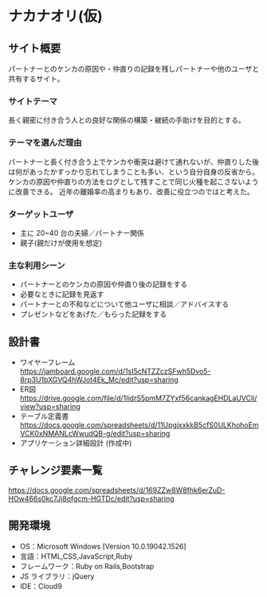 # ナカナオリ(仮)

## サイト概要

パートナーとのケンカの原因や・仲直りの記録を残しパートナーや他のユーザと共有するサイト。

### サイトテーマ

長く親密に付き合う人との良好な関係の構築・継続の手助けを目的とする。

### テーマを選んだ理由

パートナーと長く付き合う上でケンカや衝突は避けて通れないが、仲直りした後は何があったかすっかり忘れてしまうことも多い、という自分自身の反省から。
ケンカの原因や仲直りの方法をログとして残すことで同じ火種を起こさないように改善できる。
近年の離婚率の高まりもあり、改善に役立つのではと考えた。

### ターゲットユーザ

- 主に 20~40 台の夫婦／パートナー関係
- 親子(親だけが使用を想定)

### 主な利用シーン

- パートナーとのケンカの原因や仲直り後の記録をする
- 必要なときに記録を見返す
- パートナーとの不和などについて他ユーザに相談／アドバイスする
- プレゼントなどをあげた／もらった記録をする

## 設計書

- ワイヤーフレーム
https://jamboard.google.com/d/1sI5cNTZZczSFwh5Dvo5-8rp3U1bXGVQ4hWJot4Ek_Mc/edit?usp=sharing
- ER図
https://drive.google.com/file/d/1IidrS5pmM7ZYxf56cankagEHDLaUVCli/view?usp=sharing
- テーブル定義書
https://docs.google.com/spreadsheets/d/11UpgjxxkkB5cfS0ULKhohoEmVCK0xNMANLcWwudQB-g/edit?usp=sharing
- アプリケーション詳細設計
(作成中)

## チャレンジ要素一覧

https://docs.google.com/spreadsheets/d/169ZZw8W8fhk6erZuD-HOw466s0kc7Jj8ofgcm-HGTDc/edit?usp=sharing

## 開発環境

- OS：Microsoft Windows [Version 10.0.19042.1526]
- 言語：HTML,CSS,JavaScript,Ruby
- フレームワーク：Ruby on Rails,Bootstrap
- JS ライブラリ：jQuery
- IDE：Cloud9
